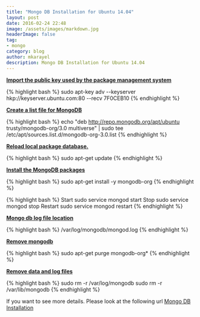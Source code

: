 ```yaml
---
title: "Mongo DB Installation for Ubuntu 14.04"
layout: post
date: 2016-02-24 22:48
image: /assets/images/markdown.jpg
headerImage: false
tag:
- mongo
category: blog
author: mkarayel
description: Mongo DB Installation for Ubuntu 14.04
---
```


<b><u>Import the public key used by the package management system</b></u>

{% highlight bash %}
sudo apt-key adv --keyserver hkp://keyserver.ubuntu.com:80 --recv 7F0CEB10
{% endhighlight %}
	
<b><u>Create a list file for MongoDB</b></u>

{% highlight bash %}
echo "deb http://repo.mongodb.org/apt/ubuntu trusty/mongodb-org/3.0 multiverse" | sudo tee /etc/apt/sources.list.d/mongodb-org-3.0.list
{% endhighlight %}

<b><u>Reload local package database.</b></u>

{% highlight bash %}
sudo apt-get update
{% endhighlight %}

<b><u>Install the MongoDB packages</b></u>

{% highlight bash %}
sudo apt-get install -y mongodb-org
{% endhighlight %}

{% highlight bash %}
Start sudo service mongod start
Stop sudo service mongod stop
Restart sudo service mongod restart
{% endhighlight %}

<b><u>Mongo db log file location</b></u>

{% highlight bash %}
/var/log/mongodb/mongod.log
{% endhighlight %}

<b><u>Remove mongodb </b></u>

{% highlight bash %}
sudo apt-get purge mongodb-org*
{% endhighlight %}

<b><u>Remove data and log files</b></u>

{% highlight bash %}
sudo rm -r /var/log/mongodb
sudo rm -r /var/lib/mongodb
{% endhighlight %}

If you want to see more details. Please look at the following url
<a href="https://docs.mongodb.com/manual/installation/" target="_blank">Mongo DB Installation </a>
